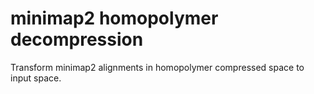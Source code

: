# minimap2 homopolymer decompression

Transform minimap2 alignments in homopolymer compressed space to input space.
